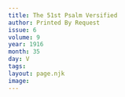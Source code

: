 ```yaml
---
title: The 51st Psalm Versified
author: Printed By Request
issue: 6
volume: 9
year: 1916
month: 35
day: V
tags:
layout: page.njk
image:
---
```



